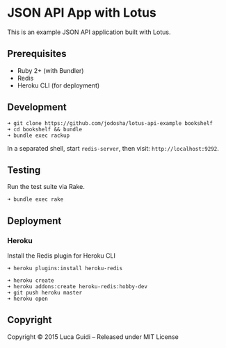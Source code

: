 # JSON API App with Lotus

This is an example JSON API application built with Lotus.

## Prerequisites

  * Ruby 2+ (with Bundler)
  * Redis
  * Heroku CLI (for deployment)

## Development

```shell
➜ git clone https://github.com/jodosha/lotus-api-example bookshelf
➜ cd bookshelf && bundle
➜ bundle exec rackup
```

In a separated shell, start `redis-server`, then visit: `http://localhost:9292`.

## Testing

Run the test suite via Rake.

```shell
➜ bundle exec rake
```

## Deployment

### Heroku

Install the Redis plugin for Heroku CLI

```shell
➜ heroku plugins:install heroku-redis
```

```shell
➜ heroku create
➜ heroku addons:create heroku-redis:hobby-dev
➜ git push heroku master
➜ heroku open
```

## Copyright

Copyright © 2015 Luca Guidi – Released under MIT License
